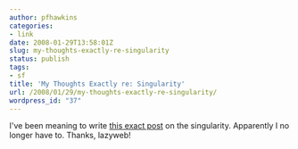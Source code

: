 ```yaml
---
author: pfhawkins
categories:
- link
date: 2008-01-29T13:58:01Z
slug: my-thoughts-exactly-re-singularity
status: publish
tags:
- sf
title: 'My Thoughts Exactly re: Singularity'
url: /2008/01/29/my-thoughts-exactly-re-singularity/
wordpress_id: "37"
---
```


I've been meaning to write [this exact post](https://web.archive.org/web/20140406203245/http://www.booksunderthebridge.com/2008/01/spitting-in-eye-of-technological.html) on the singularity. Apparently I no longer have to.
Thanks, lazyweb!

